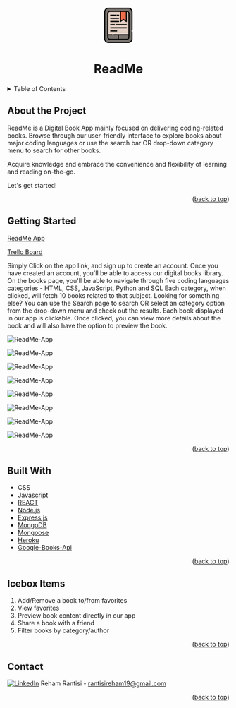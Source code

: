 <!-- PROJECT LOGO -->
<br />
<div align="center">
    <img src="/src/images/logo.png" alt="ReadMe" width="80" height="80">
  <h1 align="center">ReadMe</h1>
</div>

<!-- TABLE OF CONTENTS -->

<details>
  <summary>Table of Contents</summary>
  <ol>
    <li><a href="#about-the-project">About The Project</a>
    <li><a href="#getting-started">Getting Started</a></li>
    <li><a href="#built-with">Built With</a></li>
    <li><a href="#icebox">Ice Box</a></li>
    <li><a href="#contact">Contact</a></li>
  </ol>
</details>

<!-- CONTENT -->

## About the Project

ReadMe is a Digital Book App mainly focused on delivering coding-related books.
Browse through our user-friendly interface to explore books about major coding languages or use the search bar OR drop-down category menu to search for other books.

Acquire knowledge and embrace the convenience and flexibility of learning and reading on-the-go.

Let's get started!

<p align="right">(<a href="#top">back to top</a>)</p>

## Getting Started

[ReadMe App](https://readme-books.herokuapp.com/)

[Trello Board](https://trello.com/b/cEi5soEZ/project3-readme)

Simply Click on the app link, and sign up to create an account.
Once you have created an account, you'll be able to access our digital books library.
On the books page, you'll be able to navigate through five coding languages categories - HTML, CSS, JavaScript, Python and SQL
Each category, when clicked, will fetch 10 books related to that subject.
Looking for something else? 
You can use the Search page to search OR select an category option from the drop-down menu and check out the results.
Each book displayed in our app is clickable. Once clicked, you can view more details about the book and will also have the option to preview the book.

![ReadMe-App](/src/images/hb1.jpeg)

![ReadMe-App](/src/images/hb2.jpeg)

![ReadMe-App](/src/images/hb3.jpeg)

![ReadMe-App](/src/images/hb4.jpeg)

![ReadMe-App](/src/images/hb5.jpeg)

![ReadMe-App](/src/images/hb6.png)

![ReadMe-App](/src/images/hb7.png)

![ReadMe-App](/src/images/erd.png)

<p align="right">(<a href="#top">back to top</a>)</p>

## Built With

- CSS
- Javascript
- [REACT](https://react.dev/)
- [Node.js](https://nodejs.org/)
- [Express.js](https://expressjs.com/)
- [MongoDB](https://mongodb.com/)
- [Mongoose](https://mongoosejs.com/)
- [Heroku](https://www.heroku.com/)
- [Google-Books-Api](https://developers.google.com/books/docs/v1/using)
<p align="right">(<a href="#top">back to top</a>)</p>

## Icebox Items

1. Add/Remove a book to/from favorites
2. View favorites
3. Preview book content directly in our app
5. Share a book with a friend
6. Filter books by category/author

<p align="right">(<a href="#top">back to top</a>)</p>

## Contact

[![LinkedIn](https://img.shields.io/badge/-LinkedIn-blue?style=flat-square&logo=Linkedin&logoColor=white&link=https://www.linkedin.com/in/rehamrantisi/)](https://www.linkedin.com/in/rehamrantisi/) Reham Rantisi - rantisireham19@gmail.com

<p align="right">(<a href="#top">back to top</a>)</p>


